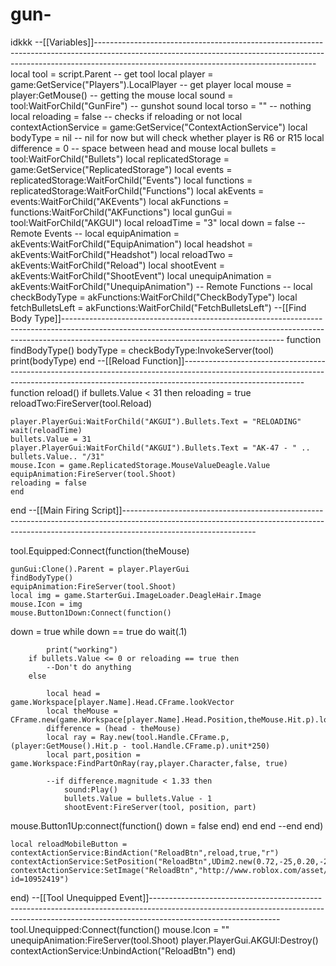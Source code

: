 # gun-
idkkk
--[[Variables]]-------------------------------------------------------------------------------------------------------------------------------------------------------------------------------------------------------------------
local tool = script.Parent -- get tool
local player = game:GetService("Players").LocalPlayer -- get player
local mouse = player:GetMouse() -- getting the mouse
local sound = tool:WaitForChild("GunFire") -- gunshot sound
local torso = "" -- nothing
local reloading = false -- checks if reloading or not
local contextActionService = game:GetService("ContextActionService")
local bodyType = nil -- nil for now but will check whether player is R6 or R15
local difference = 0 -- space between head and mouse
local bullets = tool:WaitForChild("Bullets")
local replicatedStorage = game:GetService("ReplicatedStorage")
local events = replicatedStorage:WaitForChild("Events")
local functions = replicatedStorage:WaitForChild("Functions")
local akEvents = events:WaitForChild("AKEvents")
local akFunctions = functions:WaitForChild("AKFunctions")
local gunGui = tool:WaitForChild("AKGUI")
local reloadTime = "3"
local down = false
-- Remote Events --
local equipAnimation = akEvents:WaitForChild("EquipAnimation")
local headshot = akEvents:WaitForChild("Headshot")
local reloadTwo = akEvents:WaitForChild("Reload")
local shootEvent = akEvents:WaitForChild("ShootEvent")
local unequipAnimation = akEvents:WaitForChild("UnequipAnimation")
-- Remote Functions --
local checkBodyType = akFunctions:WaitForChild("CheckBodyType")
local fetchBulletsLeft = akFunctions:WaitForChild("FetchBulletsLeft")
--[[Find Body Type]]-------------------------------------------------------------------------------------------------------------------------------------------------------------------------------------------------------------------
function findBodyType()
	bodyType = checkBodyType:InvokeServer(tool)
	print(bodyType)
end
--[[Reload Function]]------------------------------------------------------------------------------------------------------------------------------------------------------------------------------------------
function reload()
	if bullets.Value < 31 then
	reloading = true
	reloadTwo:FireServer(tool.Reload)

	player.PlayerGui:WaitForChild("AKGUI").Bullets.Text = "RELOADING"
	wait(reloadTime)
	bullets.Value = 31
	player.PlayerGui:WaitForChild("AKGUI").Bullets.Text = "AK-47 - " .. bullets.Value.. "/31"
	mouse.Icon = game.ReplicatedStorage.MouseValueDeagle.Value
	equipAnimation:FireServer(tool.Shoot)
	reloading = false
	end
end
--[[Main Firing Script]]---------------------------------------------------------------------------------------------------------------------------------------------------------------------------------------------

tool.Equipped:Connect(function(theMouse)

	gunGui:Clone().Parent = player.PlayerGui
	findBodyType()
	equipAnimation:FireServer(tool.Shoot)
	local img = game.StarterGui.ImageLoader.DeagleHair.Image
	mouse.Icon = img
	mouse.Button1Down:Connect(function()
down = true
	while down == true do
		wait(.1)

			print("working")
		if bullets.Value <= 0 or reloading == true then
			--Don't do anything
		else
			
			local head = game.Workspace[player.Name].Head.CFrame.lookVector
			local theMouse = CFrame.new(game.Workspace[player.Name].Head.Position,theMouse.Hit.p).lookVector
			difference = (head - theMouse)
			local ray = Ray.new(tool.Handle.CFrame.p, (player:GetMouse().Hit.p - tool.Handle.CFrame.p).unit*250)
			local part,position = game.Workspace:FindPartOnRay(ray,player.Character,false, true)
			
			--if difference.magnitude < 1.33 then
				sound:Play()
				bullets.Value = bullets.Value - 1
				shootEvent:FireServer(tool, position, part)
			
mouse.Button1Up:connect(function()
	down = false
end)
				end
		end
		--end
	end)

	

	
	local reloadMobileButton = contextActionService:BindAction("ReloadBtn",reload,true,"r")
	contextActionService:SetPosition("ReloadBtn",UDim2.new(0.72,-25,0.20,-25))
	contextActionService:SetImage("ReloadBtn","http://www.roblox.com/asset/?id=10952419")
end)
--[[Tool Unequipped Event]]--------------------------------------------------------------------------------------------------------------------------------------------------------------------------------------------
tool.Unequipped:Connect(function()
	mouse.Icon = ""
	unequipAnimation:FireServer(tool.Shoot)
	player.PlayerGui.AKGUI:Destroy()
	contextActionService:UnbindAction("ReloadBtn")
end)

